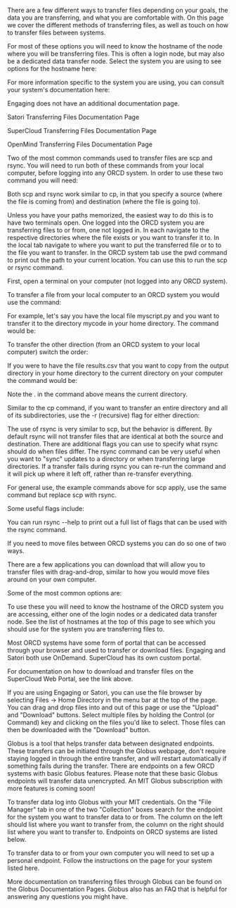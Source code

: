 There are a few different ways to transfer files depending on your goals, the data you are transferring, and what you are comfortable with. On this page we cover the different methods of transferring files, as well as touch on how to transfer files between systems.

For most of these options you will need to know the hostname of the node where you will be transferring files. This is often a login node, but may also be a dedicated data transfer node. Select the system you are using to see options for the hostname here:

For more information specific to the system you are using, you can consult your system's documentation here:

Engaging does not have an additional documentation page.

Satori Transferring Files Documentation Page

SuperCloud Transferring Files Documentation Page

OpenMind Transferring Files Documentation Page

Two of the most common commands used to transfer files are scp and rsync. You will need to run both of these commands from your local computer, before logging into any ORCD system. In order to use these two command you will need:

Both scp and rsync work similar to cp, in that you specify a source (where the file is coming from) and destination (where the file is going to).

Unless you have your paths memorized, the easiest way to do this is to have two terminals open. One logged into the ORCD system you are transferring files to or from, one not logged in. In each navigate to the respective directories where the file exists or you want to transfer it to. In the local tab navigate to where you want to put the transferred file or to to the file you want to transfer. In the ORCD system tab use the pwd command to print out the path to your current location. You can use this to run the scp or rsync command.

First, open a terminal on your computer (not logged into any ORCD system).

To transfer a file from your local computer to an ORCD system you would use the command:

For example, let's say you have the local file myscript.py and you want to transfer it to the directory mycode in your home directory. The command would be:

To transfer the other direction (from an ORCD system to your local computer) switch the order:

If you were to have the file results.csv that you want to copy from the output directory in your home directory to the current directory on your computer the command would be:

Note the . in the command above means the current directory.

Similar to the cp command, if you want to transfer an entire directory and all of its subdirectories, use the -r (recursive) flag for either direction:

The use of rsync is very similar to scp, but the behavior is different. By default rsync will not transfer files that are identical at both the source and destination. There are additional flags you can use to specify what rsync should do when files differ. The rsync command can be very useful when you want to "sync" updates to a directory or when transferring large directories. If a transfer fails during rsync you can re-run the command and it will pick up where it left off, rather than re-transfer everything.

For general use, the example commands above for scp apply, use the same command but replace scp with rsync.

Some useful flags include:

You can run rsync --help to print out a full list of flags that can be used with the rsync command.

If you need to move files between ORCD systems you can do so one of two ways.

There are a few applications you can download that will allow you to transfer files with  drag-and-drop, similar to how you would move files around on your own computer.

Some of the most common options are:

To use these you will need to know the hostname of the ORCD system you are accessing, either one of the login nodes or a dedicated data transfer node. See the list of hostnames at the top of this page to see which you should use for the system you are transferring files to.

Most ORCD systems have some form of portal that can be accessed through your browser and used to transfer or download files. Engaging and Satori both use OnDemand. SuperCloud has its own custom portal.

For documentation on how to download and transfer files on the SuperCloud Web Portal, see the link above.

If you are using Engaging or Satori, you can use the file browser by selecting Files -> Home Directory in the menu bar at the top of the page. You can drag and drop files into and out of this page or use the "Upload" and "Download" buttons. Select multiple files by holding the Control (or Command) key and clicking on the files you'd like to select. Those files can then be downloaded with the "Download" button.

Globus is a tool that helps transfer data between designated endpoints. These transfers can be initiated through the Globus webpage, don't require staying logged in through the entire transfer, and will restart automatically if something fails during the transfer. There are endpoints on a few ORCD systems with basic Globus features. Please note that these basic Globus endpoints will transfer data unencrypted. An MIT Globus subscription with more features is coming soon!

To transfer data log into Globus with your MIT credentials. On the "File Manager" tab in one of the two "Collection" boxes search for the endpoint for the system you want to transfer data to or from. The column on the left should list where you want to transfer from, the column on the right should list where you want to transfer to. Endpoints on ORCD systems are listed below.

To transfer data to or from your own computer you will need to set up a personal endpoint. Follow the instructions on the page for your system listed here.

More documentation on transferring files through Globus can be found on the Globus Documentation Pages. Globus also has an FAQ that is helpful for answering any questions you might have.

